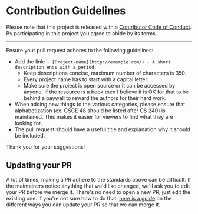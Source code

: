 # Contribution Guidelines

Please note that this project is released with a
[Contributor Code of Conduct](code-of-conduct.md). By participating in this
project you agree to abide by its terms.

---

Ensure your pull request adheres to the following guidelines:

- Add the link: `- [Project-name](http://example.com/) - A short description ends with a period.`
  - Keep descriptions concise, maximum number of characters is 350.
  - Every project name has to start with a capital letter.
  - Make sure the project is open source or it can be accessed by anyone. If the resource is a book then I believe it is OK
  for that to be behind a paywall to reward the authors for their hard work.
- When adding new things to the various categories, please ensure that
alphabetization (ex. CSCE 48 should be listed after CS 240) is maintained. This
makes it easier for viewers to find what they are looking for.
- The pull request should have a useful title and explanation why it should be included.

Thank you for your suggestions!


## Updating your PR

A lot of times, making a PR adhere to the standards above can be difficult.
If the maintainers notice anything that we'd like changed, we'll ask you to
edit your PR before we merge it. There's no need to open a new PR, just edit
the existing one. If you're not sure how to do that,
[here is a guide](https://github.com/RichardLitt/docs/blob/master/amending-a-commit-guide.md)
on the different ways you can update your PR so that we can merge it.
